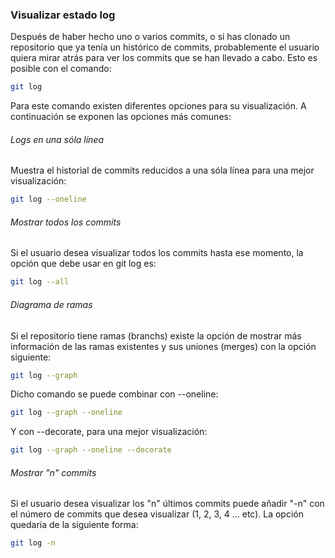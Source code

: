 ### Visualizar estado log

Después de haber hecho uno o varios commits, o si has clonado un repositorio que ya tenía un histórico de commits, probablemente el usuario quiera mirar atrás para ver los commits que se han llevado a cabo. Esto es posible con el comando:

```sh
git log
```

Para este comando existen diferentes opciones para su visualización. A continuación se exponen las opciones más comunes:

###### Logs en una sóla línea

Muestra el historial de commits reducidos a una sóla línea para una mejor visualización:

```sh
git log --oneline
```

###### Mostrar todos los commits

Si el usuario desea visualizar todos los commits hasta ese momento, la opción que debe usar en git log es:

```sh
git log --all
```

###### Diagrama de ramas

Si el repositorio tiene ramas (branchs) existe la opción de mostrar más información de las ramas existentes y sus uniones (merges) con la opción siguiente:

```sh
git log --graph
```

Dicho comando se puede combinar con --oneline:

```sh
git log --graph --oneline
```

Y con --decorate, para una mejor visualización:

```sh
git log --graph --oneline --decorate
```

###### Mostrar "n" commits

Si el usuario desea visualizar los "n" últimos commits puede añadir "-n" con el número de commits que desea visualizar (1, 2, 3, 4 ... etc). La opción quedaría de la siguiente forma:

```sh
git log -n
```
